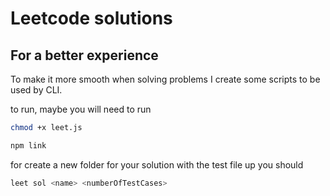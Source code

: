 # Leetcode solutions

## For a better experience

To make it more smooth when solving problems I create some scripts to be used by CLI.

to run, maybe you will need to run

```bash
chmod +x leet.js
```

```bash
npm link
```

for create a new folder for your solution with the test file up you should

```bash
leet sol <name> <numberOfTestCases>
```